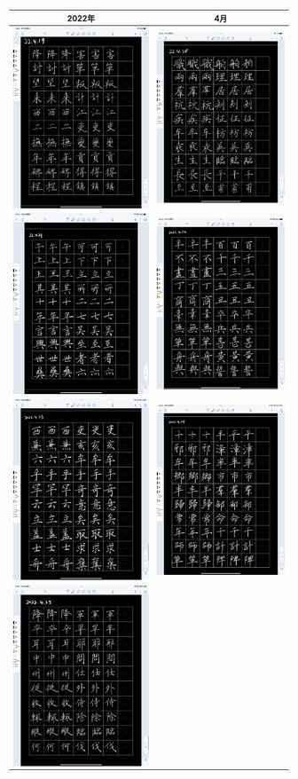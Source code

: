 2022年           |  4月
:-------------------------:|:-------------------------:
<img src="/assets/20220419_100913000_iOS.png" width="600">  |<img src="/assets/20220420_162920000_iOS.png" width="600"> 
<img src="/assets/20220421_181517000_iOS.png" width="600">  |<img src="/assets/20220422_140542000_iOS.png" width="600"> 
<img src="/assets/20220423_171546000_iOS.png" width="600">  |<img src="/assets/20220424_062057000_iOS.png" width="600"> 
<img src="/assets/20220425_050116000_iOS.png" width="600">  |

